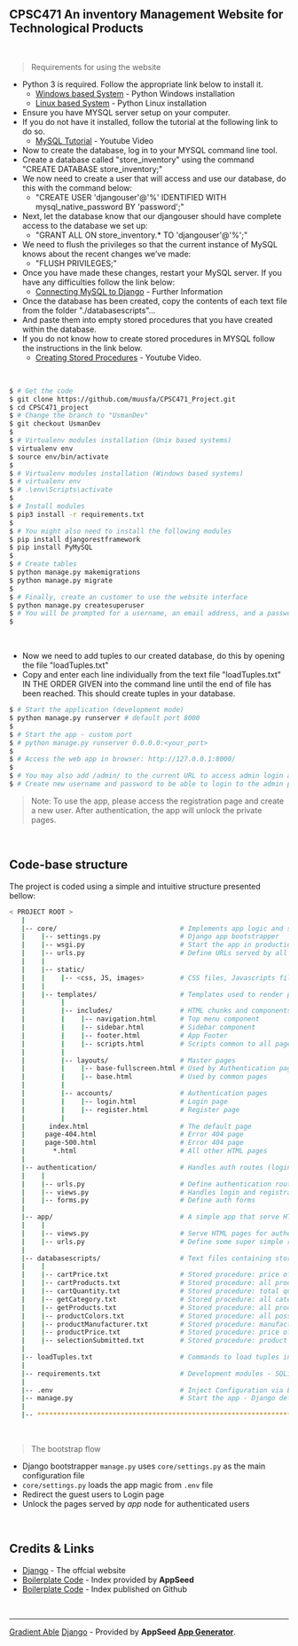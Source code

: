 ## CPSC471 An inventory Management Website for Technological Products

<br />

> Requirements for using the website
- Python 3 is required. Follow the appropriate link below to install it.
    - [Windows based System](https://www.python.org/downloads/) - Python Windows installation
    - [Linux based System](https://docs.python-guide.org/starting/install3/linux/) - Python Linux installation
- Ensure you have MYSQL server setup on your computer.
- If you do not have it installed, follow the tutorial at the following link to do so. 
    - [MySQL Tutorial](https://www.youtube.com/watch?v=GIRcpjg-3Eg&ab_channel=edureka%21) - Youtube Video
- Now to create the database, log in to your MYSQL command line tool.
- Create a database called "store_inventory" using the command "CREATE DATABASE store_inventory;"
- We now need to create a user that will access and use our database, do this with the command below:
    - "CREATE USER 'djangouser'@'%' IDENTIFIED WITH mysql_native_password BY 'password';"
- Next, let the database know that our djangouser should have complete access to the database we set up:
    - "GRANT ALL ON store_inventory.* TO 'djangouser'@'%';"
- We need to flush the privileges so that the current instance of MySQL knows about the recent changes we’ve made:
    - "FLUSH PRIVILEGES;"
- Once you have made these changes, restart your MySQL server. If you have any difficulties follow the link below:
    - [Connecting MySQL to Django](https://www.digitalocean.com/community/tutorials/how-to-create-a-django-app-and-connect-it-to-a-database) - Further Information
- Once the database has been created, copy the contents of each text file from the folder "./databasescripts"...
- And paste them into empty stored procedures that you have created within the database. 
- If you do not know how to create stored procedures in MYSQL follow the instructions in the link below.
    - [Creating Stored Procedures](https://www.youtube.com/watch?v=OPoxqvPD6Do&ab_channel=RamNJavaTutorial) - Youtube Video.

<br />

```bash
$ # Get the code
$ git clone https://github.com/muusfa/CPSC471_Project.git
$ cd CPSC471_project
$ # Change the branch to "UsmanDev"
$ git checkout UsmanDev
$
$ # Virtualenv modules installation (Unix based systems)
$ virtualenv env
$ source env/bin/activate
$
$ # Virtualenv modules installation (Windows based systems)
$ # virtualenv env
$ # .\env\Scripts\activate
$
$ # Install modules
$ pip3 install -r requirements.txt
$
$ # You might also need to install the following modules
$ pip install djangorestframework
$ pip install PyMySQL
$
$ # Create tables
$ python manage.py makemigrations
$ python manage.py migrate
$
$ # Finally, create an customer to use the website interface
$ python manage.py createsuperuser
$ # You will be prompted for a username, an email address, and a password for your user
$
```
<br />

- Now we need to add tuples to our created database, do this by opening the file "loadTuples.txt"
- Copy and enter each line individually from the text file "loadTuples.txt" IN THE ORDER GIVEN into the command line until the end of file has been reached. This should create tuples in your database.

```bash
$ # Start the application (development mode)
$ python manage.py runserver # default port 8000
$
$ # Start the app - custom port
$ # python manage.py runserver 0.0.0.0:<your_port>
$
$ # Access the web app in browser: http://127.0.0.1:8000/
$
$ # You may also add /admin/ to the current URL to access admin login and admin website interface
$ # Create new username and password to be able to login to the admin page
```

> Note: To use the app, please access the registration page and create a new user. After authentication, the app will unlock the private pages.

<br />

## Code-base structure

The project is coded using a simple and intuitive structure presented bellow:

```bash
< PROJECT ROOT >
   |
   |-- core/                               # Implements app logic and serve the static assets
   |    |-- settings.py                    # Django app bootstrapper
   |    |-- wsgi.py                        # Start the app in production
   |    |-- urls.py                        # Define URLs served by all apps/nodes
   |    |
   |    |-- static/
   |    |    |-- <css, JS, images>         # CSS files, Javascripts files
   |    |
   |    |-- templates/                     # Templates used to render pages
   |         |
   |         |-- includes/                 # HTML chunks and components
   |         |    |-- navigation.html      # Top menu component
   |         |    |-- sidebar.html         # Sidebar component
   |         |    |-- footer.html          # App Footer
   |         |    |-- scripts.html         # Scripts common to all pages
   |         |
   |         |-- layouts/                  # Master pages
   |         |    |-- base-fullscreen.html # Used by Authentication pages
   |         |    |-- base.html            # Used by common pages
   |         |
   |         |-- accounts/                 # Authentication pages
   |         |    |-- login.html           # Login page
   |         |    |-- register.html        # Register page
   |         |
   |      index.html                       # The default page
   |     page-404.html                     # Error 404 page
   |     page-500.html                     # Error 404 page
   |       *.html                          # All other HTML pages
   |
   |-- authentication/                     # Handles auth routes (login and register)
   |    |
   |    |-- urls.py                        # Define authentication routes  
   |    |-- views.py                       # Handles login and registration  
   |    |-- forms.py                       # Define auth forms  
   |
   |-- app/                                # A simple app that serve HTML files
   |    |
   |    |-- views.py                       # Serve HTML pages for authenticated users
   |    |-- urls.py                        # Define some super simple routes  
   |
   |-- databasescripts/                    # Text files containing stored procedures for the database
   |    |
   |    |-- cartPrice.txt                  # Stored procedure: price of all items in cart
   |    |-- cartProducts.txt               # Stored procedure: all products in cart
   |    |-- cartQuantity.txt               # Stored procedure: total quantity of items in cart
   |    |-- getCategory.txt                # Stored procedure: all categories in database
   |    |-- getProducts.txt                # Stored procedure: all products in a particular category
   |    |-- productColors.txt              # Stored procedure: all possible colors of product
   |    |-- productManufacturer.txt        # Stored procedure: manufacturer of product
   |    |-- productPrice.txt               # Stored procedure: price of product
   |    |-- selectionSubmitted.txt         # Stored procedure: product store, name, description, and quantity 
   |
   |-- loadTuples.txt                      # Commands to load tuples into database
   |
   |-- requirements.txt                    # Development modules - SQLite storage
   |
   |-- .env                                # Inject Configuration via Environment
   |-- manage.py                           # Start the app - Django default start script
   |
   |-- ************************************************************************
```

<br />

> The bootstrap flow

- Django bootstrapper `manage.py` uses `core/settings.py` as the main configuration file
- `core/settings.py` loads the app magic from `.env` file
- Redirect the guest users to Login page
- Unlock the pages served by *app* node for authenticated users

<br />

## Credits & Links

- [Django](https://www.djangoproject.com/) - The offcial website
- [Boilerplate Code](https://appseed.us/boilerplate-code) - Index provided by **AppSeed**
- [Boilerplate Code](https://github.com/app-generator/boilerplate-code) - Index published on Github

<br />

---
[Gradient Able](https://appseed.us/admin-dashboards/django-dashboard-gradient-pro) [Django](https://appseed.us/admin-dashboards/django) - Provided by **AppSeed [App Generator](https://appseed.us/app-generator)**.
